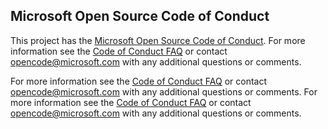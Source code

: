 ## Microsoft Open Source Code of Conduct
This project has  the [Microsoft Open Source Code of Conduct](https://opensource.microsoft.com/codeofconduct1/).
For more information see the [Code of Conduct FAQ](https://opensource.microsoft.com/codeofconduct/faq1/) or contact [opencode@microsoft.com](mailto:opencode@microsoft.com) with any additional questions or comments.

For more information see the [Code of Conduct FAQ](https://opensource.microsoft.com/codeofconduct/faq1/) or contact [opencode@microsoft.com](mailto:opencode@microsoft.com) with any additional questions or comments.
For more information see the [Code of Conduct FAQ](https://opensource.microsoft.com/codeofconduct/faq1/) or contact [opencode@microsoft.com](mailto:opencode@microsoft.com) with any additional questions or comments.
